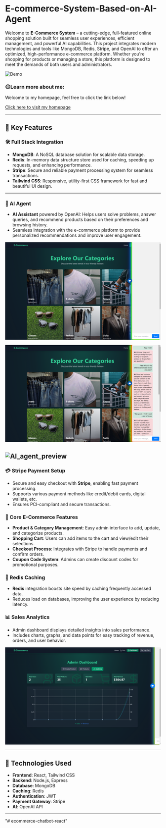 # E-commerce-System-Based-on-AI-Agent

Welcome to **E-Commerce System** – a cutting-edge, full-featured online shopping solution built for seamless user experiences, efficient management, and powerful AI capabilities. This project integrates modern technologies and tools like MongoDB, Redis, Stripe, and OpenAI to offer an optimized, high-performance e-commerce platform. Whether you're shopping for products or managing a store, this platform is designed to meet the demands of both users and administrators.

![Demo](web_demo/demo1.png)

### 😊Learn more about me:

Welcome to my homepage, feel free to click the link below!

[Click here to visit my homepage](http://guonazhi.site)

---
## 🚀 Key Features

### 🛠️ Full Stack Integration
- **MongoDB**: A NoSQL database solution for scalable data storage.
- **Redis**: In-memory data structure store used for caching, speeding up requests, and enhancing performance.
- **Stripe**: Secure and reliable payment processing system for seamless transactions.
- **Tailwind CSS**: Responsive, utility-first CSS framework for fast and beautiful UI design.

---
### 🧠 AI Agent
- **AI Assistant** powered by OpenAI: Helps users solve problems, answer queries, and recommend products based on their preferences and browsing history.
- Seamless integration with the e-commerce platform to provide personalized recommendations and improve user engagement.

![AI_agent_preview](web_demo/2.png)

![AI_agent_preview](web_demo/3.png)

![AI_agent_preview](web_demo/4.png)
---
### 💳 Stripe Payment Setup
- Secure and easy checkout with **Stripe**, enabling fast payment processing.
- Supports various payment methods like credit/debit cards, digital wallets, etc.
- Ensures PCI-compliant and secure transactions.


### 🛒 Core E-Commerce Features
- **Product & Category Management**: Easy admin interface to add, update, and categorize products.
- **Shopping Cart**: Users can add items to the cart and view/edit their selections.
- **Checkout Process**: Integrates with Stripe to handle payments and confirm orders.
- **Coupon Code System**: Admins can create discount codes for promotional purposes.
  
### 🚀 Redis Caching
- **Redis** integration boosts site speed by caching frequently accessed data.
- Reduces load on databases, improving the user experience by reducing latency.

### 📊 Sales Analytics
- Admin dashboard displays detailed insights into sales performance.
- Includes charts, graphs, and data points for easy tracking of revenue, orders, and user behavior.

![Analytics_preview](web_demo/10.png)

---

## 🌟 Technologies Used

- **Frontend**: React, Tailwind CSS
- **Backend**: Node.js, Express
- **Database**: MongoDB
- **Caching**: Redis
- **Authentication**: JWT
- **Payment Gateway**: Stripe
- **AI**: OpenAI API

---
"# ecommerce-chatbot-react" 
